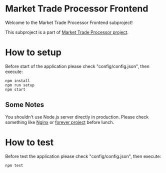 # Market Trade Processor Frontend

Welcome to the Market Trade Processor Frontend subproject!

This subproject is a part of [Market Trade Processor project](..).

# How to setup

Before start of the application please check "config/config.json", then execute:

    npm install
    npm run setup
    npm start

## Some Notes

You shouldn't use Node.js server directly in production. Please check something like [Nginx](http://nginx.org/) or [forever project](https://github.com/foreverjs/forever) before lunch.

# How to test

Before test the application please check "config/config.json", then execute:

    npm test
